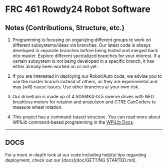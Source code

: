# FRC 461 Rowdy24 Robot Software

## Notes (Contributions, Structure, etc.)

  1. Programming is focusing on organizing different groups to work on different subsystems/ideas via branches. Our latest code is always developed in separate branches before being
  tested and merged back into master. Explore different specialized branches for your interest. If a certain subsystem is not being developed in a specific branch, it has either already been worked on or not yet.

  2. If you are interested in deploying our Robot/Auto code, we advise you to use the master branch instead of others, as they are experimental and may (will) cause issues. Use other branches at your own risk.
  
  3. Our drivetrain is made up of 4 SDSMK4-l3.5 swerve drives with NEO brushless motors for rotation and propulsion and CTRE CanCoders to measure wheel rotation.
  
  4. This project has a command-based structure. You can read more about WPILib command-based programming in the [WPILib Docs](https://docs.wpilib.org/en/stable/docs/software/commandbased/index.html).

<hr>

## DOCS

  For a more in-depth look at our code including helpful tips regarding deployment, check out our [docs](doc/GETTING STARTED.md).